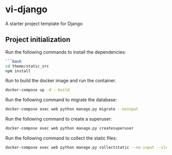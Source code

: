 # vi-django
A starter project template for Django
## Project initialization
Run the following commands to install the dependencies:
```bash
```bash
cd theme/static_src 
npm install
```

Run   to build the docker image and run the container.
```bash
docker-compose up -d --build
```
Run the following command to migrate the database:
```bash
docker-compose exec web python manage.py migrate --noinput
```



Run the following command to create a superuser:
```bash
docker-compose exec web python manage.py createsuperuser
```

Run the following command to collect the static files:
```bash
docker-compose exec web python manage.py collectstatic --no-input --clear
```
